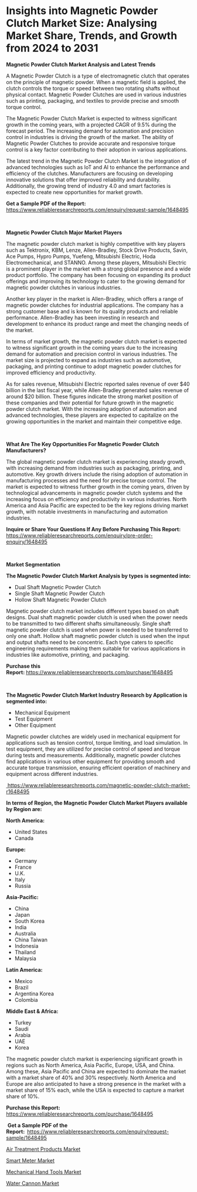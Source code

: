 <p><h1>Insights into Magnetic Powder Clutch Market Size: Analysing Market Share, Trends, and Growth from 2024 to 2031</h1></p><p><strong>Magnetic Powder Clutch Market Analysis and Latest Trends</strong></p>
<p><p>A Magnetic Powder Clutch is a type of electromagnetic clutch that operates on the principle of magnetic powder. When a magnetic field is applied, the clutch controls the torque or speed between two rotating shafts without physical contact. Magnetic Powder Clutches are used in various industries such as printing, packaging, and textiles to provide precise and smooth torque control.</p><p>The Magnetic Powder Clutch Market is expected to witness significant growth in the coming years, with a projected CAGR of 9.5% during the forecast period. The increasing demand for automation and precision control in industries is driving the growth of the market. The ability of Magnetic Powder Clutches to provide accurate and responsive torque control is a key factor contributing to their adoption in various applications.</p><p>The latest trend in the Magnetic Powder Clutch Market is the integration of advanced technologies such as IoT and AI to enhance the performance and efficiency of the clutches. Manufacturers are focusing on developing innovative solutions that offer improved reliability and durability. Additionally, the growing trend of industry 4.0 and smart factories is expected to create new opportunities for market growth.</p></p>
<p><strong>Get a Sample PDF of the Report:&nbsp;</strong> <a href="https://www.reliableresearchreports.com/enquiry/request-sample/1648495">https://www.reliableresearchreports.com/enquiry/request-sample/1648495</a></p>
<p>&nbsp;</p>
<p><strong>Magnetic Powder Clutch Major Market Players</strong></p>
<p><p>The magnetic powder clutch market is highly competitive with key players such as Tektronix, KBM, Lenze, Allen-Bradley, Stock Drive Products, Savin, Ace Pumps, Hypro Pumps, Yuefeng, Mitsubishi Electric, Hoda Electromechanical, and STANNO. Among these players, Mitsubishi Electric is a prominent player in the market with a strong global presence and a wide product portfolio. The company has been focusing on expanding its product offerings and improving its technology to cater to the growing demand for magnetic powder clutches in various industries.</p><p>Another key player in the market is Allen-Bradley, which offers a range of magnetic powder clutches for industrial applications. The company has a strong customer base and is known for its quality products and reliable performance. Allen-Bradley has been investing in research and development to enhance its product range and meet the changing needs of the market.</p><p>In terms of market growth, the magnetic powder clutch market is expected to witness significant growth in the coming years due to the increasing demand for automation and precision control in various industries. The market size is projected to expand as industries such as automotive, packaging, and printing continue to adopt magnetic powder clutches for improved efficiency and productivity.</p><p>As for sales revenue, Mitsubishi Electric reported sales revenue of over $40 billion in the last fiscal year, while Allen-Bradley generated sales revenue of around $20 billion. These figures indicate the strong market position of these companies and their potential for future growth in the magnetic powder clutch market. With the increasing adoption of automation and advanced technologies, these players are expected to capitalize on the growing opportunities in the market and maintain their competitive edge.</p></p>
<p>&nbsp;</p>
<p><strong>What Are The Key Opportunities For Magnetic Powder Clutch Manufacturers?</strong></p>
<p><p>The global magnetic powder clutch market is experiencing steady growth, with increasing demand from industries such as packaging, printing, and automotive. Key growth drivers include the rising adoption of automation in manufacturing processes and the need for precise torque control. The market is expected to witness further growth in the coming years, driven by technological advancements in magnetic powder clutch systems and the increasing focus on efficiency and productivity in various industries. North America and Asia Pacific are expected to be the key regions driving market growth, with notable investments in manufacturing and automation industries.</p></p>
<p><strong>Inquire or Share Your Questions If Any Before Purchasing This Report:</strong> <a href="https://www.reliableresearchreports.com/enquiry/pre-order-enquiry/1648495">https://www.reliableresearchreports.com/enquiry/pre-order-enquiry/1648495</a></p>
<p>&nbsp;</p>
<p><strong>Market Segmentation</strong></p>
<p><strong>The Magnetic Powder Clutch Market Analysis by types is segmented into:</strong></p>
<p><ul><li>Dual Shaft Magnetic Powder Clutch</li><li>Single Shaft Magnetic Powder Clutch</li><li>Hollow Shaft Magnetic Powder Clutch</li></ul></p>
<p><p>Magnetic powder clutch market includes different types based on shaft designs. Dual shaft magnetic powder clutch is used when the power needs to be transmitted to two different shafts simultaneously. Single shaft magnetic powder clutch is used when power is needed to be transferred to only one shaft. Hollow shaft magnetic powder clutch is used when the input and output shafts need to be concentric. Each type caters to specific engineering requirements making them suitable for various applications in industries like automotive, printing, and packaging.</p></p>
<p><strong>Purchase this Report:&nbsp;</strong><a href="https://www.reliableresearchreports.com/purchase/1648495">https://www.reliableresearchreports.com/purchase/1648495</a></p>
<p>&nbsp;</p>
<p><strong>The Magnetic Powder Clutch Market Industry Research by Application is segmented into:</strong></p>
<p><ul><li>Mechanical Equipment</li><li>Test Equipment</li><li>Other Equipment</li></ul></p>
<p><p>Magnetic powder clutches are widely used in mechanical equipment for applications such as tension control, torque limiting, and load simulation. In test equipment, they are utilized for precise control of speed and torque during tests and measurements. Additionally, magnetic powder clutches find applications in various other equipment for providing smooth and accurate torque transmission, ensuring efficient operation of machinery and equipment across different industries.</p></p>
<p><a href="https://www.reliableresearchreports.com/magnetic-powder-clutch-market-r1648495">&nbsp;https://www.reliableresearchreports.com/magnetic-powder-clutch-market-r1648495</a></p>
<p><strong>In terms of Region, the Magnetic Powder Clutch Market Players available by Region are:</strong></p>
<p>
    <p> <strong> North America: </strong>
        <ul>
            <li>United States</li>
            <li>Canada</li>
        </ul>
        </p> 
    <p> <strong> Europe: </strong>
        <ul>
            <li>Germany</li>
            <li>France</li>
            <li>U.K.</li>
            <li>Italy</li>
            <li>Russia</li>
        </ul>
        </p> 
    <p> <strong> Asia-Pacific: </strong>
        <ul>
            <li>China</li>
            <li>Japan</li>
            <li>South Korea</li>
            <li>India</li>
            <li>Australia</li>
            <li>China Taiwan</li>
            <li>Indonesia</li>
            <li>Thailand</li>
            <li>Malaysia</li>
        </ul>
        </p> 
    <p> <strong> Latin America: </strong>
        <ul>
            <li>Mexico</li>
            <li>Brazil</li>
            <li>Argentina Korea</li>
            <li>Colombia</li>
        </ul>
        </p> 
    <p> <strong> Middle East & Africa: </strong>
        <ul>
            <li>Turkey</li>
            <li>Saudi</li>
            <li>Arabia</li>
            <li>UAE</li>
            <li>Korea</li>
        </ul>
    </p>
    </p>
<p><p>The magnetic powder clutch market is experiencing significant growth in regions such as North America, Asia Pacific, Europe, USA, and China. Among these, Asia Pacific and China are expected to dominate the market with a market share of 40% and 30% respectively. North America and Europe are also anticipated to have a strong presence in the market with a market share of 15% each, while the USA is expected to capture a market share of 10%.</p></p>
<p><strong>Purchase this Report: </strong><a href="https://www.reliableresearchreports.com/purchase/1648495">https://www.reliableresearchreports.com/purchase/1648495</a></p>
<p>&nbsp;<strong>Get a Sample PDF of the Report:&nbsp;&nbsp;</strong><a href="https://www.reliableresearchreports.com/enquiry/request-sample/1648495">https://www.reliableresearchreports.com/enquiry/request-sample/1648495</a></p>
<p><strong></strong></p>
<p><p><a href="https://shimmer-gardenia-37a.notion.site/Air-Treatment-Products-Market-Analysis-and-Sze-Forecasted-for-period-from-2024-to-2031-1266029af4414319949fb2b47cdf6e04">Air Treatment Products Market</a></p><p><a href="https://meowing-lemming-dd3.notion.site/Analyzing-Smart-Meter-Market-Global-Industry-Perspective-and-Forecast-2024-to-2031-6d090dcd66e546579f406fbfc14b3f63">Smart Meter Market</a></p><p><a href="https://unruly-ladybug-44b.notion.site/Mechanical-Hand-Tools-Market-Insight-Market-Trends-Growth-Forecasted-from-2024-TO-2031-b69cfcc73d2d4f85a96cdbfbd12b1453">Mechanical Hand Tools Market</a></p><p><a href="https://view.publitas.com/reportprime-1/water-cannon-market-the-key-to-successful-business-strategy-forecast-till-2031/">Water Cannon Market</a></p></p>